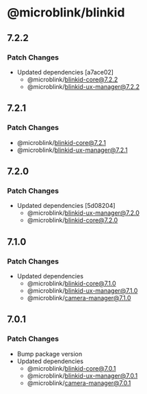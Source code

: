 # @microblink/blinkid

## 7.2.2

### Patch Changes

- Updated dependencies [a7ace02]
  - @microblink/blinkid-core@7.2.2
  - @microblink/blinkid-ux-manager@7.2.2

## 7.2.1

### Patch Changes

- @microblink/blinkid-core@7.2.1
- @microblink/blinkid-ux-manager@7.2.1

## 7.2.0

### Patch Changes

- Updated dependencies [5d08204]
  - @microblink/blinkid-ux-manager@7.2.0
  - @microblink/blinkid-core@7.2.0

## 7.1.0

### Patch Changes

- Updated dependencies
  - @microblink/blinkid-core@7.1.0
  - @microblink/blinkid-ux-manager@7.1.0
  - @microblink/camera-manager@7.1.0

## 7.0.1

### Patch Changes

- Bump package version
- Updated dependencies
  - @microblink/blinkid-core@7.0.1
  - @microblink/blinkid-ux-manager@7.0.1
  - @microblink/camera-manager@7.0.1
